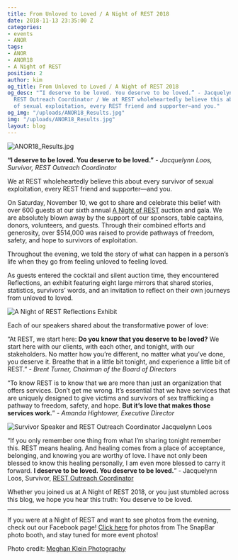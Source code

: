 ```yaml
---
title: From Unloved to Loved / A Night of REST 2018
date: 2018-11-13 23:35:00 Z
categories:
- events
- ANOR
tags:
- ANOR
- ANOR18
- A Night of REST
position: 2
author: kim
og_title: From Unloved to Loved / A Night of REST 2018
og_desc: "“I deserve to be loved. You deserve to be loved.” - Jacquelynn Loos, Survivor,
  REST Outreach Coordinator / We at REST wholeheartedly believe this about every survivor
  of sexual exploitation, every REST friend and supporter—and you."
og_img: "/uploads/ANOR18_Results.jpg"
img: "/uploads/ANOR18_Results.jpg"
layout: blog
---
```


![ANOR18_Results.jpg](/uploads/ANOR18_Results.jpg)

**“I deserve to be loved. You deserve to be loved.”** 
*- Jacquelynn Loos, Survivor, REST Outreach Coordinator*

We at REST wholeheartedly believe this about every survivor of sexual exploitation, every REST friend and supporter—and you. 

On Saturday, November 10, we got to share and celebrate this belief with over 600 guests at our sixth annual [A Night of REST](https://iwantrest.com/events/a-night-of-rest-2/) auction and gala. We are absolutely blown away by the support of our sponsors, table captains, donors, volunteers, and guests. Through their combined efforts and generosity, over $514,000 was raised to provide pathways of freedom, safety, and hope to survivors of exploitation.

Throughout the evening, we told the story of what can happen in a person’s life when they go from feeling unloved to feeling loved.

As guests entered the cocktail and silent auction time, they encountered Reflections, an exhibit featuring eight large mirrors that shared stories, statistics, survivors’ words, and an invitation to reflect on their own journeys from unloved to loved.

![A Night of REST Reflections Exhibit](/uploads/REST_Blog_ANOR18_Reflections.jpg)

Each of our speakers shared about the transformative power of love:

“At REST, we start here: **Do you know that you deserve to be loved?** We start here with our clients, with each other, and tonight, with our stakeholders. No matter how you’re different, no matter what you’ve done, you deserve it. Breathe that in a little bit tonight, and experience a little bit of REST.” 
*- Brent Turner, Chairman of the Board of Directors*

“To know REST is to know that we are more than just an organization that offers services. Don’t get me wrong. It’s essential that we have services that are uniquely designed to give victims and survivors of sex trafficking a pathway to freedom, safety, and hope. **But it’s love that makes those services work.**” 
*- Amanda Hightower, Executive Director*

![Survivor Speaker and REST Outreach Coordinator Jacquelynn Loos](/uploads/REST_Blog_ANOR18_Jackie.jpg)

“If you only remember one thing from what I’m sharing tonight remember this. REST means healing. And healing comes from a place of acceptance, belonging, and knowing you are worthy of love. I have not only been blessed to know this healing personally, I am even more blessed to carry it forward. **I deserve to be loved. You deserve to be loved.**” - Jacquelynn Loos, Survivor, [REST Outreach Coordinator](https://iwantrest.com/blog/when-they-go-back-to-the-streets-so-do-we/)

Whether you joined us at A Night of REST 2018, or you just stumbled across this blog, we hope you hear this truth: You deserve to be loved.

***
If you were at a Night of REST and want to see photos from the evening, check out our Facebook page! [Click here](http://bit.ly/2z8efv8) for photos from The SnapBar photo booth, and stay tuned for more event photos!

Photo credit: [Meghan Klein Photography](https://www.meghanklein.com/)
